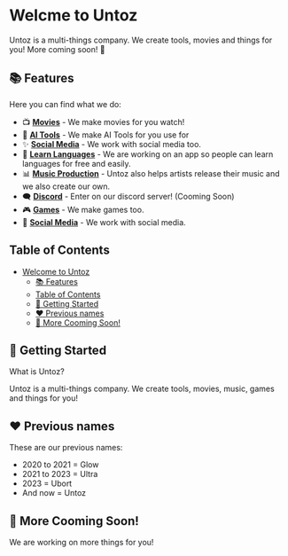 # Welcme to Untoz
Untoz is a multi-things company. We create tools, movies and things for you! More coming soon! 🤗

## 📚 Features

Here you can find what we do:

- 📺 **[Movies](https://uborts.vercel.app/)** - We make movies for you watch!
- 💅 **[AI Tools](https://uborts.vercel.app/)** - We make AI Tools for you use for 
- ✨ **[Social Media](https://uborts.vercel.app/)** - We work with social media too.
- 💪 **[Learn Languages](https://uborts.vercel.app/)** - We are working on an app so people can learn languages for free and easily.
- 📊 **[Music Production](https://uborts.vercel.app/)** - Untoz also helps artists release their music and we also create our own.
- 🗨️ **[Discord](https://discord.gg/mtwCSYfhXK)** - Enter on our discord server! (Cooming Soon)
- 🎮 **[Games](https://uborts.vercel.app/)** - We make games too.
- 🔗 **[Social Media](https://uborts.vercel.app/)** - We work with social media.

## Table of Contents

- [Welcome to Untoz](#Untoz)
  - [📚 Features](#-features)
  - [Table of Contents](#table-of-contents)
  - [🎯 Getting Started](#-getting-started)
  - [❤️ Previous names](#-deployment)
  - [💌 More Cooming Soon!](#support)
 
## 🎯 Getting Started

What is Untoz?

Untoz is a multi-things company. We create tools, movies, music, games and things for you!

## ❤️ Previous names

These are our previous names:
- 2020 to 2021 = Glow
- 2021 to 2023 = Ultra
- 2023 = Ubort
- And now = Untoz

## 💌 More Cooming Soon!
We are working on more things for you!
